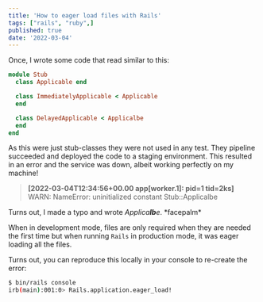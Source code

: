 ```yaml
---
title: 'How to eager load files with Rails'
tags: ["rails", "ruby",]
published: true
date: '2022-03-04'
---
```


Once, I wrote some code that read similar to this:

```ruby
module Stub
  class Applicable end

  class ImmediatelyApplicable < Applicable
  end

  class DelayedApplicable < Applicalbe
  end
end
```

As this were just stub-classes they were not used in any test. They pipeline succeeded and deployed the code to a staging environment. This resulted in an error and the service was down, albeit working perfectly on my machine! 


> __[2022-03-04T12:34:56+00.00 app[worker.1]: pid=1 tid=2ks]__ WARN: NameError: uninitialized constant Stub::Applicalbe


Turns out, I made a typo and wrote _Applica**lb**e_. \*facepalm\*

When in development mode, files are only required when they are needed the first time but when running `Rails` in production mode, it was eager loading all the files.

Turns out, you can reproduce this locally in your console to re-create the error:

```sh
$ bin/rails console
irb(main):001:0> Rails.application.eager_load!
```